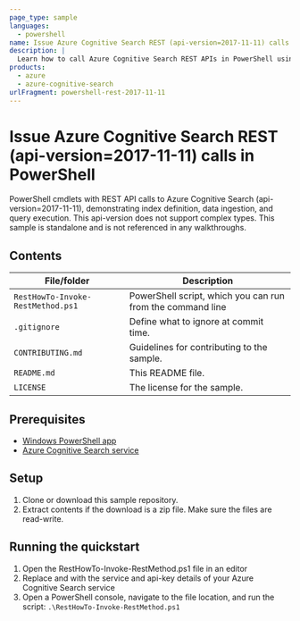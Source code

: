 ```yaml
---
page_type: sample
languages:
  - powershell
name: Issue Azure Cognitive Search REST (api-version=2017-11-11) calls in PowerShell  
description: |
  Learn how to call Azure Cognitive Search REST APIs in PowerShell using api-version=2017-11-11. This example demonstrates index definition, data ingestion, and query execution. This api-version does not support complex types.
products:
  - azure
  - azure-cognitive-search
urlFragment: powershell-rest-2017-11-11
---
```


# Issue Azure Cognitive Search REST (api-version=2017-11-11) calls in PowerShell 

PowerShell cmdlets with REST API calls to Azure Cognitive Search (api-version=2017-11-11), demonstrating index definition, data ingestion, and query execution. This api-version does not support complex types. This sample is standalone and is not referenced in any walkthroughs.

## Contents

| File/folder | Description |
|-------------|-------------|
| `RestHowTo-Invoke-RestMethod.ps1` | PowerShell script, which you can run from the command line |
| `.gitignore` | Define what to ignore at commit time. |
| `CONTRIBUTING.md` | Guidelines for contributing to the sample. |
| `README.md` | This README file. |
| `LICENSE`   | The license for the sample. |

## Prerequisites

- [Windows PowerShell app](https://docs.microsoft.com/powershell/scripting/components/ise/introducing-the-windows-powershell-ise?view=powershell-6)
- [Azure Cognitive Search service](https://docs.microsoft.com/azure/search/search-create-service-portal)

## Setup

1. Clone or download this sample repository.
1. Extract contents if the download is a zip file. Make sure the files are read-write.

## Running the quickstart
1. Open the RestHowTo-Invoke-RestMethod.ps1 file in an editor
1. Replace <YOUR-SERVICE-NAME> and <YOUR-ADMIN-API-KEY> with the service and api-key details of your Azure Cognitive Search service
1. Open a PowerShell console, navigate to the file location, and run the script: `.\RestHowTo-Invoke-RestMethod.ps1`